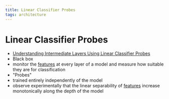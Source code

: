 ```yaml
---
title: Linear Classifier Probes
tags: architecture 
---
```


# Linear Classifier Probes
- [Understanding Intermediate Layers Using Linear Classifier Probes](https://arxiv.org/abs/1610.01644)
- Black box
- monitor the [features](Features.md) at every layer of a model and measure how suitable they are for classification
- "Probes"
- trained entirely independently of the model
- observe experimentally that the linear separability of [features](Features.md) increase monotonically along the depth of the model
























































































